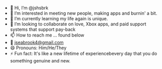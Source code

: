 - 👋 Hi, I’m @jshsbrk
- 👀 I’m interested in meeting new people, making apps and burnin' a bit.
- 🌱 I’m currently learning my life again is unique.
- 💞️ I’m looking to collaborate on love, Xbox apps, and paid support systems that support pay-back
- 📫 How to reach me ... found below
- 📧 jseabrook4@gmail.com 
- 😄 Pronouns: Him/He/They
- ⚡ Fun fact: It's like a new lifetime of experiencebevery day that you do something genuine and new.

<!---
jshsbrk/jshsbrk is a ✨ special ✨ repository because its `README.md` (this file) appears on your GitHub profile.
You can click the Preview link to take a look at your changes.
--->
